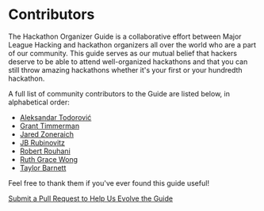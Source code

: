 # Contributors

The Hackathon Organizer Guide is a collaborative effort between Major League Hacking and hackathon organizers all over the world who are a part of our community. This guide serves as our mutual belief that hackers deserve to be able to attend well-organized hackathons and that you can still throw amazing hackathons whether it's your first or your hundredth hackathon.

A full list of community contributors to the Guide are listed below, in alphabetical order:

- [Aleksandar Todorović](https://github.com/aleksandar-todorovic)
- [Grant Timmerman](https://github.com/grant)
- [Jared Zoneraich](https://github.com/jzone3)
- [JB Rubinovitz](https://github.com/rubinovitz)
- [Robert Rouhani](https://github.com/Robmaister)
- [Ruth Grace Wong](https://github.com/ruthgrace)
- [Taylor Barnett](https://github.com/tbarn)

Feel free to thank them if you've ever found this guide useful!

[Submit a Pull Request to Help Us Evolve the Guide](https://github.com/MLH/hackathon-organizer-guide)